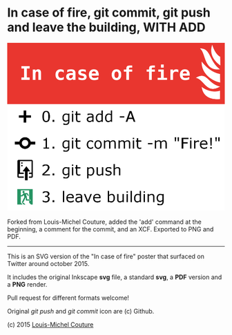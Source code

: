 # In case of fire, git commit, git push and leave the building, WITH ADD

![In case of fire](/in_case_of_fire.png?raw=true)

Forked from Louis-Michel Couture, added the 'add' command at the beginning, a comment for the commit, and an XCF. Exported to PNG and PDF.

***************
This is an SVG version of the "In case of fire" poster that surfaced on Twitter around october 2015.

It includes the original Inkscape **svg** file, a standard **svg**, a **PDF** version and a **PNG** render.

Pull request for different formats welcome!

Original *git push* and *git commit* icon are (c) Github.

(c) 2015 [Louis-Michel Couture](https://twitter.com/louim)
